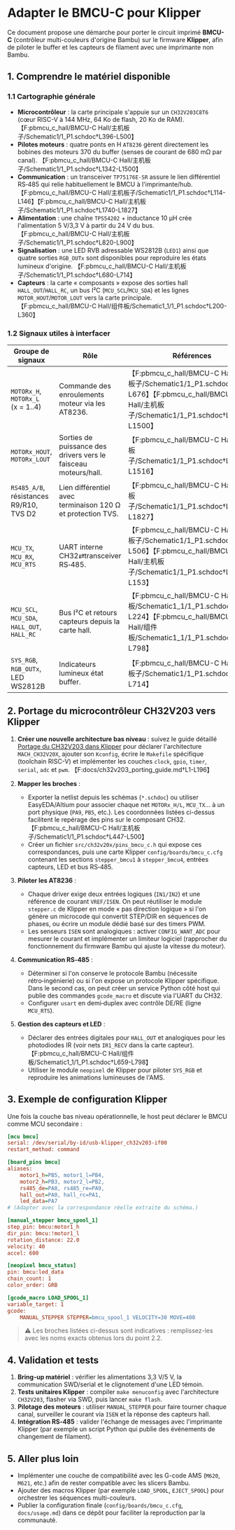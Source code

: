 # Adapter le BMCU-C pour Klipper

Ce document propose une démarche pour porter le circuit imprimé **BMCU-C** (contrôleur multi-couleurs d'origine Bambu) sur le firmware **Klipper**, afin de piloter le buffer et les capteurs de filament avec une imprimante non Bambu.

## 1. Comprendre le matériel disponible

### 1.1 Cartographie générale

* **Microcontrôleur** : la carte principale s'appuie sur un `CH32V203C8T6` (cœur RISC-V à 144 MHz, 64 Ko de flash, 20 Ko de RAM). 【F:pbmcu_c_hall/BMCU-C Hall/主机板子/Schematic1/1_P1.schdoc†L396-L500】
* **Pilotes moteurs** : quatre ponts en H `AT8236` gèrent directement les bobines des moteurs 370 du buffer (senses de courant de 680 mΩ par canal). 【F:pbmcu_c_hall/BMCU-C Hall/主机板子/Schematic1/1_P1.schdoc†L1342-L1500】
* **Communication** : un transceiver `TP75176E-SR` assure le lien différentiel RS‑485 qui relie habituellement le BMCU à l'imprimante/hub. 【F:pbmcu_c_hall/BMCU-C Hall/主机板子/Schematic1/1_P1.schdoc†L114-L146】【F:pbmcu_c_hall/BMCU-C Hall/主机板子/Schematic1/1_P1.schdoc†L1740-L1827】
* **Alimentation** : une chaîne `TPS54202` + inductance 10 µH crée l'alimentation 5 V/3,3 V à partir du 24 V du bus. 【F:pbmcu_c_hall/BMCU-C Hall/主机板子/Schematic1/1_P1.schdoc†L820-L900】
* **Signalisation** : une LED RVB adressable WS2812B (`LED1`) ainsi que quatre sorties `RGB_OUTx` sont disponibles pour reproduire les états lumineux d'origine. 【F:pbmcu_c_hall/BMCU-C Hall/主机板子/Schematic1/1_P1.schdoc†L680-L714】
* **Capteurs** : la carte « composants » expose des sorties hall `HALL_OUT`/`HALL_RC`, un bus I²C (`MCU_SCL`/`MCU_SDA`) et les lignes `MOTOR_HOUT`/`MOTOR_LOUT` vers la carte principale. 【F:pbmcu_c_hall/BMCU-C Hall/组件板/Schematic1_1/1_P1.schdoc†L200-L360】

### 1.2 Signaux utiles à interfacer

| Groupe de signaux | Rôle | Références |
| --- | --- | --- |
| `MOTORx_H`, `MOTORx_L` (x = 1..4) | Commande des enroulements moteur via les AT8236. | 【F:pbmcu_c_hall/BMCU-C Hall/主机板子/Schematic1/1_P1.schdoc†L669-L676】【F:pbmcu_c_hall/BMCU-C Hall/主机板子/Schematic1/1_P1.schdoc†L1342-L1500】 |
| `MOTORx_HOUT`, `MOTORx_LOUT` | Sorties de puissance des drivers vers le faisceau moteurs/hall. | 【F:pbmcu_c_hall/BMCU-C Hall/主机板子/Schematic1/1_P1.schdoc†L1308-L1516】 |
| `RS485_A/B`, résistances R9/R10, TVS D2 | Lien différentiel avec terminaison 120 Ω et protection TVS. | 【F:pbmcu_c_hall/BMCU-C Hall/主机板子/Schematic1/1_P1.schdoc†L1740-L1827】 |
| `MCU_TX`, `MCU_RX`, `MCU_RTS` | UART interne CH32⇄transceiver RS‑485. | 【F:pbmcu_c_hall/BMCU-C Hall/主机板子/Schematic1/1_P1.schdoc†L498-L506】【F:pbmcu_c_hall/BMCU-C Hall/主机板子/Schematic1/1_P1.schdoc†L151-L153】 |
| `MCU_SCL`, `MCU_SDA`, `HALL_OUT`, `HALL_RC` | Bus I²C et retours capteurs depuis la carte hall. | 【F:pbmcu_c_hall/BMCU-C Hall/组件板/Schematic1_1/1_P1.schdoc†L215-L224】【F:pbmcu_c_hall/BMCU-C Hall/组件板/Schematic1_1/1_P1.schdoc†L659-L798】 |
| `SYS_RGB`, `RGB_OUTx`, LED WS2812B | Indicateurs lumineux état buffer. | 【F:pbmcu_c_hall/BMCU-C Hall/主机板子/Schematic1/1_P1.schdoc†L680-L714】 |

## 2. Portage du microcontrôleur CH32V203 vers Klipper

1. **Créer une nouvelle architecture bas niveau** : suivez le guide détaillé [Portage du CH32V203 dans Klipper](./ch32v203_porting_guide.md) pour déclarer l'architecture `MACH_CH32V20X`, ajouter son `Kconfig`, écrire le `Makefile` spécifique (toolchain RISC-V) et implémenter les couches `clock`, `gpio`, `timer`, `serial`, `adc` et `pwm`. 【F:docs/ch32v203_porting_guide.md†L1-L196】

2. **Mapper les broches** :
   * Exporter la netlist depuis les schémas (`*.schdoc`) ou utiliser EasyEDA/Altium pour associer chaque net `MOTORx_H/L`, `MCU_TX`… à un port physique (`PA9`, `PB5`, etc.). Les coordonnées listées ci-dessus facilitent le repérage des pins sur le composant CH32. 【F:pbmcu_c_hall/BMCU-C Hall/主机板子/Schematic1/1_P1.schdoc†L447-L500】
   * Créer un fichier `src/ch32v20x/pins_bmcu_c.h` qui expose ces correspondances, puis une carte Klipper `config/boards/bmcu_c.cfg` contenant les sections `stepper_bmcu1` à `stepper_bmcu4`, entrées capteurs, LED et bus RS‑485.

3. **Piloter les AT8236** :
   * Chaque driver exige deux entrées logiques (`IN1/IN2`) et une référence de courant `VREF/ISEN`. On peut réutiliser le module `stepper.c` de Klipper en mode « pas direction logique » si l'on génère un microcode qui convertit STEP/DIR en séquences de phases, ou écrire un module dédié basé sur des timers PWM.
   * Les senseurs `ISEN` sont analogiques : activer `CONFIG_WANT_ADC` pour mesurer le courant et implémenter un limiteur logiciel (rapprocher du fonctionnement du firmware Bambu qui ajuste la vitesse du moteur).

4. **Communication RS‑485** :
   * Déterminer si l'on conserve le protocole Bambu (nécessite rétro‑ingénierie) ou si l'on expose un protocole Klipper spécifique. Dans le second cas, on peut créer un service Python côté host qui publie des commandes `gcode_macro` et discute via l'UART du CH32.
   * Configurer `usart` en demi‑duplex avec contrôle DE/RE (ligne `MCU_RTS`).

5. **Gestion des capteurs et LED** :
   * Déclarer des entrées digitales pour `HALL_OUT` et analogiques pour les photodiodes IR (voir nets `IR1_RECV` dans la carte capteur). 【F:pbmcu_c_hall/BMCU-C Hall/组件板/Schematic1_1/1_P1.schdoc†L659-L798】
   * Utiliser le module `neopixel` de Klipper pour piloter `SYS_RGB` et reproduire les animations lumineuses de l'AMS.

## 3. Exemple de configuration Klipper

Une fois la couche bas niveau opérationnelle, le host peut déclarer le BMCU comme MCU secondaire :

```ini
[mcu bmcu]
serial: /dev/serial/by-id/usb-klipper_ch32v203-if00
restart_method: command

[board_pins bmcu]
aliases:
    motor1_h=PB5, motor1_l=PB4,
    motor2_h=PB3, motor2_l=PB2,
    rs485_de=PA8, rs485_re=PA9,
    hall_out=PA0, hall_rc=PA1,
    led_data=PA7
# (Adapter avec la correspondance réelle extraite du schéma.)

[manual_stepper bmcu_spool_1]
step_pin: bmcu:motor1_h
dir_pin: bmcu:!motor1_l
rotation_distance: 22.0
velocity: 40
accel: 600

[neopixel bmcu_status]
pin: bmcu:led_data
chain_count: 1
color_order: GRB

[gcode_macro LOAD_SPOOL_1]
variable_target: 1
gcode:
    MANUAL_STEPPER STEPPER=bmcu_spool_1 VELOCITY=30 MOVE=400
```

> ⚠️ Les broches listées ci-dessus sont indicatives : remplissez-les avec les noms exacts obtenus lors du point 2.2.

## 4. Validation et tests

1. **Bring-up matériel** : vérifier les alimentations 3,3 V/5 V, la communication SWD/serial et le clignotement d'une LED témoin.
2. **Tests unitaires Klipper** : compiler `make menuconfig` avec l'architecture `CH32V203`, flasher via SWD, puis lancer `make flash`.
3. **Pilotage des moteurs** : utiliser `MANUAL_STEPPER` pour faire tourner chaque canal, surveiller le courant via `ISEN` et la réponse des capteurs hall.
4. **Intégration RS‑485** : valider l'échange de messages avec l'imprimante Klipper (par exemple un script Python qui publie des événements de changement de filament).

## 5. Aller plus loin

* Implémenter une couche de compatibilité avec les G-code AMS (`M620`, `M621`, etc.) afin de rester compatible avec les slicers Bambu.
* Ajouter des macros Klipper (par exemple `LOAD_SPOOL`, `EJECT_SPOOL`) pour orchestrer les séquences multi-couleurs.
* Publier la configuration finale (`config/boards/bmcu_c.cfg`, `docs/usage.md`) dans ce dépôt pour faciliter la reproduction par la communauté.

